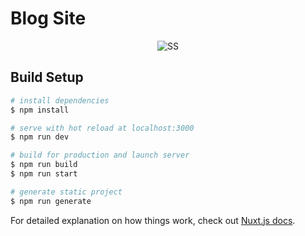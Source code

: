 # Blog Site

<p align="center">
  <img src="https://i.ibb.co/rpbQMgG/Screenshot-2020-10-27-170737.png" alt="SS">
</p>

## Build Setup

```bash
# install dependencies
$ npm install

# serve with hot reload at localhost:3000
$ npm run dev

# build for production and launch server
$ npm run build
$ npm run start

# generate static project
$ npm run generate
```

For detailed explanation on how things work, check out [Nuxt.js docs](https://nuxtjs.org).
